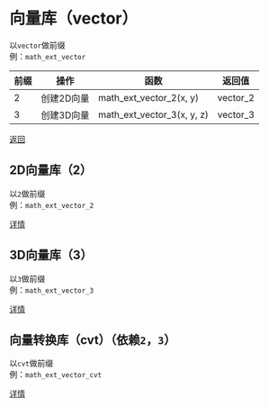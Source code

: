 # 向量库（vector）
以`vector`做前缀  
例：`math_ext_vector`

|前缀|操作|函数|返回值|
|---|---|---|---|
|2|创建2D向量|math_ext_vector_2(x, y)|vector_2|
|3|创建3D向量|math_ext_vector_3(x, y, z)|vector_3|

[返回](./math_ext__README.md)

## 2D向量库（2）
以`2`做前缀  
例：`math_ext_vector_2`

[详情](./math_ext_vector_2__README.md)

## 3D向量库（3）
以`3`做前缀  
例：`math_ext_vector_3`

[详情](./math_ext_vector_3__README.md)

## 向量转换库（cvt）（依赖`2`，`3`）
以`cvt`做前缀  
例：`math_ext_vector_cvt`

[详情](./math_ext_vector_cvt__README.md)
